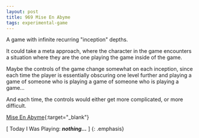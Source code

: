 ```yaml
---
layout: post
title: 969 Mise En Abyme
tags: experimental-game
---
```

A game with infinite recurring "inception" depths.

It could take a meta approach, where the character in the game encounters a situation where they are the one playing the game inside of the game.

Maybe the controls of the game change somewhat on each inception, since each time the player is essentially obscuring one level further and playing a game of someone who is playing a game of someone who is playing a game…

And each time, the controls would either get more complicated, or more difficult.

[Mise En Abyme](https://en.wikipedia.org/wiki/Mise_en_abyme){:target="_blank"}

[ Today I Was Playing: ***nothing…*** ]
{: .emphasis}
